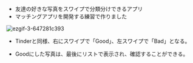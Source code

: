 - 友達の好きな写真をスワイプで分類分けできるアプリ
- マッチングアプリを開発する練習で作りました

![ezgif-3-647281c393](https://user-images.githubusercontent.com/74311952/205293771-950c806e-e086-4789-8d16-7f5b948e40da.gif)

- Tinderと同様、右にスワイプで「Good」、左スワイプで「Bad」となる。

- Goodにした写真は、最後にリストで表示され、確認することができる。
